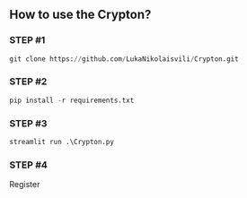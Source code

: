 ## How to use the Crypton?

### STEP #1
```python
git clone https://github.com/LukaNikolaisvili/Crypton.git
```
### STEP #2
```python
pip install -r requirements.txt
```
### STEP #3
```python
streamlit run .\Crypton.py
```
### STEP #4
Register 


